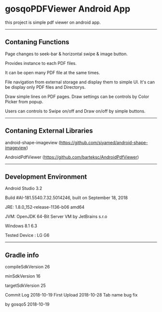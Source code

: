 # gosqoPDFViewer Android App
this project is simple pdf viewer on android app.

***

## Contaning Functions
Page changes to seek-bar & horizontal swipe & image button.

Provides instance to each PDF files.

It can be open many PDF file at the same times.

File navigation from external storage and display them to simple UI. It's can be display only PDF files and Directorys.

Draw simple lines on PDF pages. Draw settings can be controls by Color Picker from popup.

Users can controls to Swipe on/off and Draw on/off by simple buttons.

***

## Contaning External Libraries
android-shape-imageview (https://github.com/siyamed/android-shape-imageview)

AndroidPdfViewer (https://github.com/barteksc/AndroidPdfViewer)

***

## Development Environment
Android Studio 3.2

Build #AI-181.5540.7.32.5014246, built on September 18, 2018

JRE: 1.8.0_152-release-1136-b06 amd64

JVM: OpenJDK 64-Bit Server VM by JetBrains s.r.o

Windows 8.1 6.3

Tested Device : LG G6

***

## Gradle info
compileSdkVersion 26

minSdkVersion 16

targetSdkVersion 25

Commit Log
2018-10-19 First Upload
2018-10-28 Tab name bug fix

by gosqo5 2018-10-19
